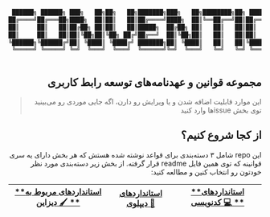 
```bash
 ██████╗ ██████╗ ███╗   ██╗██╗   ██╗███████╗███╗   ██╗████████╗██╗ ██████╗ ███╗   ██╗███████╗
██╔════╝██╔═══██╗████╗  ██║██║   ██║██╔════╝████╗  ██║╚══██╔══╝██║██╔═══██╗████╗  ██║██╔════╝
██║     ██║   ██║██╔██╗ ██║██║   ██║█████╗  ██╔██╗ ██║   ██║   ██║██║   ██║██╔██╗ ██║███████╗
██║     ██║   ██║██║╚██╗██║╚██╗ ██╔╝██╔══╝  ██║╚██╗██║   ██║   ██║██║   ██║██║╚██╗██║╚════██║
╚██████╗╚██████╔╝██║ ╚████║ ╚████╔╝ ███████╗██║ ╚████║   ██║   ██║╚██████╔╝██║ ╚████║███████║
 ╚═════╝ ╚═════╝ ╚═╝  ╚═══╝  ╚═══╝  ╚══════╝╚═╝  ╚═══╝   ╚═╝   ╚═╝ ╚═════╝ ╚═╝  ╚═══╝╚══════╝
                                                                                             
```
<div dir="rtl" align="right">

## مجموعه قوانین و عهدنامه‌های توسعه رابط کاربری 

> این موارد قابلیت اضافه شدن و یا ویرایش رو دارن، اگه جایی موردی رو می‌بینید توی بخش issueها وارد کنید


## از کجا شروع کنیم؟ 
این repo شامل ۳ دسته‌بندی برای قواعد نوشته شده‌ هستش که هر بخش دارای یه سری قوانینه که توی همین فایل readme قرار گرفته.
از بخش زیر دسته‌بندی مورد نظر خودتون رو انتخاب کنین و مطالعه کنید:

<div dir="ltr" align="center">

| [**استانداردهای مربوط به دیزاین 🖌 **](/Design) | [**استانداردهای دیپلوی 🚀**](/Deploy) | [**استانداردهای کدنویسی 💻 **](/Coding) |
|---------------|---------------|--------------------|

</div>

</div>
